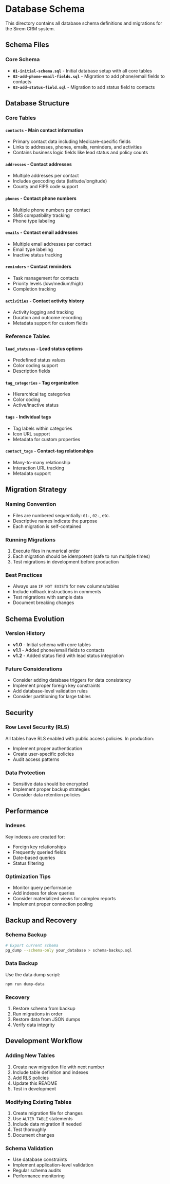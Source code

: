 # Database Schema

This directory contains all database schema definitions and migrations for the Sirem CRM system.

## Schema Files

### Core Schema

- **`01-initial-schema.sql`** - Initial database setup with all core tables
- **`02-add-phone-email-fields.sql`** - Migration to add phone/email fields to contacts
- **`03-add-status-field.sql`** - Migration to add status field to contacts

## Database Structure

### Core Tables

#### `contacts` - Main contact information

- Primary contact data including Medicare-specific fields
- Links to addresses, phones, emails, reminders, and activities
- Contains business logic fields like lead status and policy counts

#### `addresses` - Contact addresses

- Multiple addresses per contact
- Includes geocoding data (latitude/longitude)
- County and FIPS code support

#### `phones` - Contact phone numbers

- Multiple phone numbers per contact
- SMS compatibility tracking
- Phone type labeling

#### `emails` - Contact email addresses

- Multiple email addresses per contact
- Email type labeling
- Inactive status tracking

#### `reminders` - Contact reminders

- Task management for contacts
- Priority levels (low/medium/high)
- Completion tracking

#### `activities` - Contact activity history

- Activity logging and tracking
- Duration and outcome recording
- Metadata support for custom fields

### Reference Tables

#### `lead_statuses` - Lead status options

- Predefined status values
- Color coding support
- Description fields

#### `tag_categories` - Tag organization

- Hierarchical tag categories
- Color coding
- Active/inactive status

#### `tags` - Individual tags

- Tag labels within categories
- Icon URL support
- Metadata for custom properties

#### `contact_tags` - Contact-tag relationships

- Many-to-many relationship
- Interaction URL tracking
- Metadata support

## Migration Strategy

### Naming Convention

- Files are numbered sequentially: `01-`, `02-`, etc.
- Descriptive names indicate the purpose
- Each migration is self-contained

### Running Migrations

1. Execute files in numerical order
2. Each migration should be idempotent (safe to run multiple times)
3. Test migrations in development before production

### Best Practices

- Always use `IF NOT EXISTS` for new columns/tables
- Include rollback instructions in comments
- Test migrations with sample data
- Document breaking changes

## Schema Evolution

### Version History

- **v1.0** - Initial schema with core tables
- **v1.1** - Added phone/email fields to contacts
- **v1.2** - Added status field with lead status integration

### Future Considerations

- Consider adding database triggers for data consistency
- Implement proper foreign key constraints
- Add database-level validation rules
- Consider partitioning for large tables

## Security

### Row Level Security (RLS)

All tables have RLS enabled with public access policies. In production:

- Implement proper authentication
- Create user-specific policies
- Audit access patterns

### Data Protection

- Sensitive data should be encrypted
- Implement proper backup strategies
- Consider data retention policies

## Performance

### Indexes

Key indexes are created for:

- Foreign key relationships
- Frequently queried fields
- Date-based queries
- Status filtering

### Optimization Tips

- Monitor query performance
- Add indexes for slow queries
- Consider materialized views for complex reports
- Implement proper connection pooling

## Backup and Recovery

### Schema Backup

```bash
# Export current schema
pg_dump --schema-only your_database > schema-backup.sql
```

### Data Backup

Use the data dump script:

```bash
npm run dump-data
```

### Recovery

1. Restore schema from backup
2. Run migrations in order
3. Restore data from JSON dumps
4. Verify data integrity

## Development Workflow

### Adding New Tables

1. Create new migration file with next number
2. Include table definition and indexes
3. Add RLS policies
4. Update this README
5. Test in development

### Modifying Existing Tables

1. Create migration file for changes
2. Use `ALTER TABLE` statements
3. Include data migration if needed
4. Test thoroughly
5. Document changes

### Schema Validation

- Use database constraints
- Implement application-level validation
- Regular schema audits
- Performance monitoring
